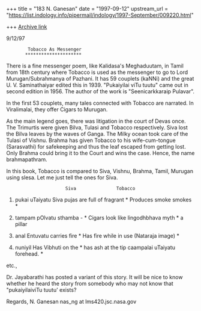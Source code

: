 +++
title = "183 N. Ganesan"
date = "1997-09-12"
upstream_url = "https://list.indology.info/pipermail/indology/1997-September/009220.html"

+++
[Archive link](https://list.indology.info/pipermail/indology/1997-September/009220.html)

9/12/97

            Tobacco As Messenger
           *********************

There is a fine messenger poem, like Kalidasa's Meghaduutam,
in Tamil from 18th century where Tobacco is used as the
messenger to go to Lord Murugan/Subrahmanya of Pazhani.
It has 59 couplets (kaNNi) and the great U. V. Saminathaiyar
edited this in 1939. "Pukaiyilai viTu tuutu" came out in second
edition in 1956. The author of the work is
"Seenicarkkaraip Pulavar".

In the first 53 couplets, many tales connected with Tobacco
are narrated. In Viralimalai, they offer Cigars to Murugan.

As the main legend goes, there was litigation in the court of
Devas once. The Trimurtis were given Bilva, Tulasi and Tobacco
respectively. Siva lost the Bilva leaves by the waves of Ganga.
The Milky ocean took care of the Tulasi of Vishnu.
Brahma has given Tobacco to his wife-cum-tongue (Sarasvathi)
for safekeeping and thus the leaf escaped from getting lost.
Only Brahma could bring it to the Court and wins the case.
Hence, the name brahmapathram.

In this book, Tobacco is compared to Siva, Vishnu, Brahma, Tamil,
Murugan using slesa. Let me just tell the ones for Siva.

                          Siva               Tobacco
1) pukai uTaiyatu     Siva pujas
                     are full of fragrant * Produces smoke
                     smokes               *

2) tampam pOlvatu    sthamba -            * Cigars look like
                    lingodhbhava myth     *  a pillar

3) anal Entuvatu     carries fire         * Has fire while in use
                    (Nataraja image)      *

4) nuniyil           Has Vibhuti on the   *  has ash at the tip
caampalai uTaiyatu   forehead.            *

etc.,


Dr. Jayabarathi has posted a variant of this story.
It will be nice to know whether he heard the story from
somebody who may not know that "pukaiyilaiviTu tuutu'
exists?

Regards,
N. Ganesan
nas_ng at lms420.jsc.nasa.gov



